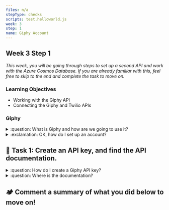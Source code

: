 ```yaml
---
files: n/a
stepType: checks
scripts: test.helloworld.js
week: 3
step: 1
name: Giphy Account
---
```


## Week 3 Step 1

*This week, you will be going through steps to set up a second API and work with the Azure Cosmos Database. If you are already familiar with this, feel free to skip to the end and complete the task to move on.*

### Learning Objectives
* Working with the Giphy API
* Connecting the Giphy and Twilio APIs

### Giphy

<details>
<summary>:question: What is Giphy and how are we going to use it?</summary>
</br>
Giphy is a database for finding and sharing animated GIFs. We are going to use their API. An Azure HTTP trigger function (the same function that calls the Twilio API) will call the Giphy API using the emotion data we recieved. The Giphy API will find a GIF that matches the dominant emotion of the subject in the analyzed picture. This GIF will then be sent to the user with the Twillio API.
<br><br/>
</details>

<details>
<summary>:exclamation: OK, how do I set up an account?</summary>
</br>
To set up an account, go to: https://giphy.com/join and enter an email address, username, and password.
<br><br/>
</details>

## **:pencil: Task 1: Create an API key, and find the API documentation.**

<details>
<summary>:question: How do I create a Giphy API key?</summary>
</br>
To create an API key, go to: https://developers.giphy.com/dashboard/ and click Create an App. Select API, **not** SDK! Then, enter the required information. Finally, click `Create App`, and your key should be given!
</details>

<details>
<summary>:question: Where is the documentation?</summary>
</br>
To find the documentation, go to: https://developers.giphy.com/docs/api/endpoint#translate. The link (for gifs) that is listed there is the endpoint we will be using in this project.
<br><br/>
</details>

## **:camping: Comment a summary of what you did below to move on!**

